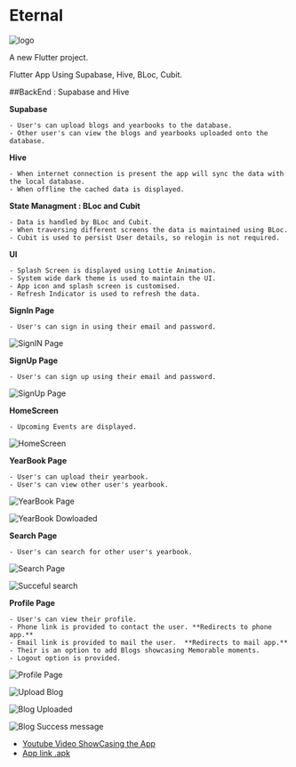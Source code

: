 # Eternal
![logo](https://drive.google.com/file/d/1V6ymgSgfSelVyrC0YbBsBiobt92ZFcRW/view?usp=sharing)

A new Flutter project.

Flutter App Using Supabase, Hive, BLoc, Cubit.

##BackEnd : Supabase and Hive

**Supabase**
    
    - User's can upload blogs and yearbooks to the database.
    - Other user's can view the blogs and yearbooks uploaded onto the database.

**Hive**
    
    - When internet connection is present the app will sync the data with the local database.
    - When offline the cached data is displayed.

**State Managment : BLoc and Cubit**

    - Data is handled by BLoc and Cubit.    
    - When traversing different screens the data is maintained using BLoc.
    - Cubit is used to persist User details, so relogin is not required.

**UI**

    - Splash Screen is displayed using Lottie Animation.
    - System wide dark theme is used to maintain the UI.
    - App icon and splash screen is customised.
    - Refresh Indicator is used to refresh the data.

**SignIn Page**

    - User's can sign in using their email and password.
    
![SignIN Page](https://zmcohvajrzxmartfcasr.supabase.co/storage/v1/object/public/mybucker/signin%20page.jpg)
    
**SignUp Page**

    - User's can sign up using their email and password.
    
![SignUp Page](https://zmcohvajrzxmartfcasr.supabase.co/storage/v1/object/public/mybucker/signup%20page.jpg)

**HomeScreen**
    
    - Upcoming Events are displayed.

 ![HomeScreen](https://zmcohvajrzxmartfcasr.supabase.co/storage/v1/object/public/mybucker/home.jpg)

**YearBook Page**
    
    - User's can upload their yearbook.
    - User's can view other user's yearbook.

 ![YearBook Page](https://zmcohvajrzxmartfcasr.supabase.co/storage/v1/object/public/mybucker/yearbook%20download%20list.jpg)

 ![YearBook Dowloaded](https://zmcohvajrzxmartfcasr.supabase.co/storage/v1/object/public/mybucker/yearbook.jpg)

**Search Page**
    
    - User's can search for other user's yearbook.

![Search Page](https://zmcohvajrzxmartfcasr.supabase.co/storage/v1/object/public/mybucker/searchview.jpg)

![Succeful search](https://zmcohvajrzxmartfcasr.supabase.co/storage/v1/object/public/mybucker/serach.jpg)

**Profile Page**
    
    - User's can view their profile.
    - Phone link is provided to contact the user. **Redirects to phone app.**
    - Email link is provided to mail the user.  **Redirects to mail app.**
    - Their is an option to add Blogs showcasing Memorable moments.
    - Logout option is provided.
    
![Profile Page](https://zmcohvajrzxmartfcasr.supabase.co/storage/v1/object/public/mybucker/profile%20view.jpg)

![Upload Blog](https://zmcohvajrzxmartfcasr.supabase.co/storage/v1/object/public/mybucker/blog%20upload%20view.jpg)

![Blog Uploaded](https://zmcohvajrzxmartfcasr.supabase.co/storage/v1/object/public/mybucker/successfully%20uploaded.jpg)

![Blog Success message](https://zmcohvajrzxmartfcasr.supabase.co/storage/v1/object/public/mybucker/successfully%20uploaded%20message.jpg)


- [Youtube Video ShowCasing the App](https://youtu.be/2H6qumcEtpo?si=1BDeceOaeAogSLFN)
- [App link .apk](https://drive.google.com/file/d/1MxnfjXJtbXwxhWp15FQnWKCLiJ4Tgacf/view?usp=sharing)

